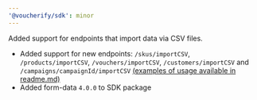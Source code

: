 ```yaml
---
'@voucherify/sdk': minor
---
```


Added support for endpoints that import data via CSV files.
  - Added support for new endpoints: `/skus/importCSV`, `/products/importCSV`, `/vouchers/importCSV`, `/customers/importCSV` and `/campaigns/campaignId/importCSV` [(examples of usage available in readme.md)](..%2F..%2Fpackages%2Fsdk%2FREADME.md)
  - Added form-data `4.0.0` to SDK package
